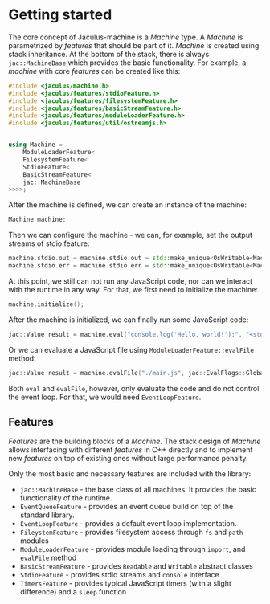 # Getting started

The core concept of Jaculus-machine is a *Machine* type. A *Machine* is parametrized by *features* that should be part of it.
*Machine* is created using stack inheritance. At the bottom of the stack, there is always `jac::MachineBase` which provides the basic functionality.
For example, a *machine* with core *features* can be created like this:

```cpp
#include <jaculus/machine.h>
#include <jaculus/features/stdioFeature.h>
#include <jaculus/features/filesystemFeature.h>
#include <jaculus/features/basicStreamFeature.h>
#include <jaculus/features/moduleLoaderFeature.h>
#include <jaculus/features/util/ostreamjs.h>


using Machine =
    ModuleLoaderFeature<
    FilesystemFeature<
    StdioFeature<
    BasicStreamFeature<
    jac::MachineBase
>>>>;
```

After the machine is defined, we can create an instance of the machine:

```cpp
Machine machine;
```

Then we can configure the machine - we can, for example, set the output streams of stdio feature:

```cpp
machine.stdio.out = machine.stdio.out = std::make_unique<OsWritable<Machine>>(std::cout);
machine.stdio.err = machine.stdio.err = std::make_unique<OsWritable<Machine>>(std::cerr);
```

At this point, we still can not run any JavaScript code, nor can we interact with the runtime in
any way. For that, we first need to initialize the machine:

```cpp
machine.initialize();
```

After the machine is initialized, we can finally run some JavaScript code:

```cpp
jac::Value result = machine.eval("console.log('Hello, world!');", "<stdin>", jac::EvalFlags::Global);
```

Or we can evaluate a JavaScript file using `ModuleLoaderFeature::evalFile` method:

```cpp
jac::Value result = machine.evalFile("./main.js", jac::EvalFlags::Global);
```

Both `eval` and `evalFile`, however, only evaluate the code and do not control the event loop. For that, we would need `EventLoopFeature`.


## Features
*Features* are the building blocks of a *Machine*. The stack design of *Machine* allows interfacing with different *features* in C++ directly
and to implement new *features* on top of existing ones without large performance penalty.

Only the most basic and necessary features are included with the library:

- `jac::MachineBase` - the base class of all machines. It provides the basic functionality of the runtime.
- `EventQueueFeature` - provides an event queue build on top of the standard library.
- `EventLoopFeature` - provides a default event loop implementation.
- `FileystemFeature` - provides filesystem access through `fs` and `path` modules
- `ModuleLoaderFeature` - provides module loading through `import`, and `evalFile` method
- `BasicStreamFeature` - provides `Readable` and `Writable` abstract classes
- `StdioFeature` - provides stdio streams and `console` interface
- `TimersFeature` - provides typical JavaScript timers (with a slight difference) and a `sleep` function
